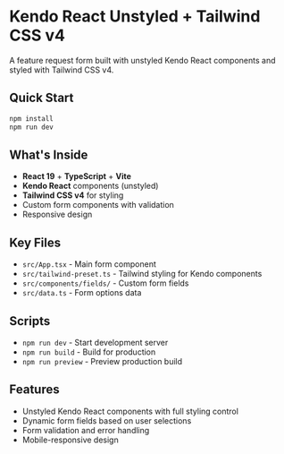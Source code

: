 # Kendo React Unstyled + Tailwind CSS v4

A feature request form built with unstyled Kendo React components and styled with Tailwind CSS v4.

## Quick Start

```bash
npm install
npm run dev
```

## What's Inside

- **React 19** + **TypeScript** + **Vite**
- **Kendo React** components (unstyled)
- **Tailwind CSS v4** for styling
- Custom form components with validation
- Responsive design

## Key Files

- `src/App.tsx` - Main form component
- `src/tailwind-preset.ts` - Tailwind styling for Kendo components
- `src/components/fields/` - Custom form fields
- `src/data.ts` - Form options data

## Scripts

- `npm run dev` - Start development server
- `npm run build` - Build for production
- `npm run preview` - Preview production build

## Features

- Unstyled Kendo React components with full styling control
- Dynamic form fields based on user selections
- Form validation and error handling
- Mobile-responsive design
